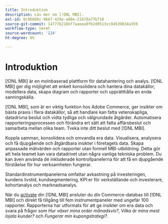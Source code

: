 ```yaml
---
title: Introduktion
description: Läs mer om [!DNL MBI].
exl-id: 0c960d8c-9bb7-429e-a88e-21678a77b710
source-git-commit: 14777b216bf7aaeea0fb2d0513cc94539034a359
workflow-type: tm+mt
source-wordcount: '224'
ht-degree: 0%

---
```


# Introduktion

[!DNL MBI] är en molnbaserad plattform för datahantering och analys. [!DNL MBI] ger dig möjlighet att enkelt konsolidera och hantera dina datakällor, modellera data, skapa diagram och rapporter och upprätthålla en enda sanningskälla.

[!DNL MBI], som är en viktig funktion hos Adobe Commerce, ger insikter om bästa praxis i flera datakällor, så att handlare kan fatta vetenskapliga, datadrivna beslut och vidta tydliga och välgrundade åtgärder. Automatisera rapporteringsprocessen och förändra ert sätt att fatta affärsbeslut och samarbeta mellan olika team. Tveka inte ditt beslut med [!DNL MBI].

Koppla samman, konsolidera och omvandla era data. Visualisera, analysera och få djupgående och åtgärdbara insikter i företagets data. Skapa anpassade mätvärden och rapporter utan formell MBI-utbildning. Detta gör att hela teamet kan vara datadrivet utan några vanliga tekniska problem. Du kan även använda de inkluderade kontrollpanelerna för att få en djupgående förståelse för hur verksamheten fungerar.

Standardinstrumentpanelerna omfattar avkastning på investeringen, kundens livstid, kundsegmentering, KPI:er för verkställande och investerare, kohortanalys och marknadsanalys.

När du [activate](../getting-started/onpremise-activation.md) din [!DNL MBI] ansluter du din Commerce-databas till [!DNL MBI] och direkt få tillgång till fem instrumentpaneler med ungefär 100 rapporter. Rapporterna har utformats för att ge insikter om era data och svara på frågor som *Hur växer mina order månadsvis?*, *Vilka är mina mest lojala kunder?* och *Fungerar min kupongstrategi?*.
